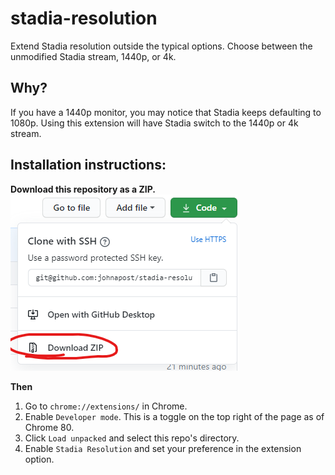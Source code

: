 # stadia-resolution

Extend Stadia resolution outside the typical options. Choose between the unmodified Stadia stream, 1440p, or 4k.

## Why?
If you have a 1440p monitor, you may notice that Stadia keeps defaulting to 1080p. Using this extension will have Stadia switch to the 1440p or 4k stream.

## Installation instructions:

**Download this repository as a ZIP.**
![Download image](https://github.com/johnapost/stadia-resolution/raw/master/images/download.png)

**Then**
1. Go to `chrome://extensions/` in Chrome.
2. Enable `Developer mode`. This is a toggle on the top right of the page as of Chrome 80.
3. Click `Load unpacked` and select this repo's directory.
4. Enable `Stadia Resolution` and set your preference in the extension option.
